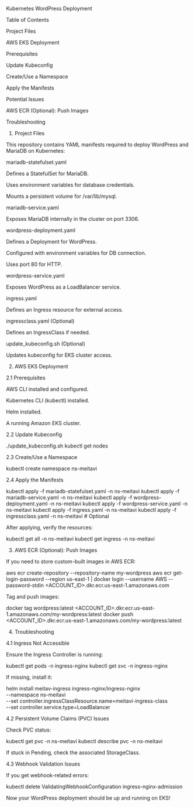 Kubernetes WordPress Deployment

Table of Contents

Project Files

AWS EKS Deployment

Prerequisites

Update Kubeconfig

Create/Use a Namespace

Apply the Manifests

Potential Issues

AWS ECR (Optional): Push Images

Troubleshooting

1. Project Files

This repository contains YAML manifests required to deploy WordPress and MariaDB on Kubernetes:

mariadb-statefulset.yaml

Defines a StatefulSet for MariaDB.

Uses environment variables for database credentials.

Mounts a persistent volume for /var/lib/mysql.

mariadb-service.yaml

Exposes MariaDB internally in the cluster on port 3306.

wordpress-deployment.yaml

Defines a Deployment for WordPress.

Configured with environment variables for DB connection.

Uses port 80 for HTTP.

wordpress-service.yaml

Exposes WordPress as a LoadBalancer service.

ingress.yaml

Defines an Ingress resource for external access.

ingressclass.yaml (Optional)

Defines an IngressClass if needed.

update_kubeconfig.sh (Optional)

Updates kubeconfig for EKS cluster access.

2. AWS EKS Deployment

2.1 Prerequisites

AWS CLI installed and configured.

Kubernetes CLI (kubectl) installed.

Helm installed.

A running Amazon EKS cluster.

2.2 Update Kubeconfig

./update_kubeconfig.sh
kubectl get nodes

2.3 Create/Use a Namespace

kubectl create namespace ns-meitavi

2.4 Apply the Manifests

kubectl apply -f mariadb-statefulset.yaml -n ns-meitavi
kubectl apply -f mariadb-service.yaml -n ns-meitavi
kubectl apply -f wordpress-deployment.yaml -n ns-meitavi
kubectl apply -f wordpress-service.yaml -n ns-meitavi
kubectl apply -f ingress.yaml -n ns-meitavi
kubectl apply -f ingressclass.yaml -n ns-meitavi  # Optional

After applying, verify the resources:

kubectl get all -n ns-meitavi
kubectl get ingress -n ns-meitavi

3. AWS ECR (Optional): Push Images

If you need to store custom-built images in AWS ECR:

aws ecr create-repository --repository-name my-wordpress
aws ecr get-login-password --region us-east-1 | docker login --username AWS --password-stdin <ACCOUNT_ID>.dkr.ecr.us-east-1.amazonaws.com

Tag and push images:

docker tag wordpress:latest <ACCOUNT_ID>.dkr.ecr.us-east-1.amazonaws.com/my-wordpress:latest
docker push <ACCOUNT_ID>.dkr.ecr.us-east-1.amazonaws.com/my-wordpress:latest

4. Troubleshooting

4.1 Ingress Not Accessible

Ensure the Ingress Controller is running:

kubectl get pods -n ingress-nginx
kubectl get svc -n ingress-nginx

If missing, install it:

helm install meitav-ingress ingress-nginx/ingress-nginx \
  --namespace ns-meitavi \
  --set controller.ingressClassResource.name=meitavi-ingress-class \
  --set controller.service.type=LoadBalancer

4.2 Persistent Volume Claims (PVC) Issues

Check PVC status:

kubectl get pvc -n ns-meitavi
kubectl describe pvc <pvc-name> -n ns-meitavi

If stuck in Pending, check the associated StorageClass.

4.3 Webhook Validation Issues

If you get webhook-related errors:

kubectl delete ValidatingWebhookConfiguration ingress-nginx-admission

Now your WordPress deployment should be up and running on EKS!
